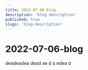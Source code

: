 ```yaml
---
title: 2022-07-06-blog
description: 'blog description'
published: true
slugs: 'blog-description'
---
```


# 2022-07-06-blog
deadeadea
dead
ae
d
a
edea
d
